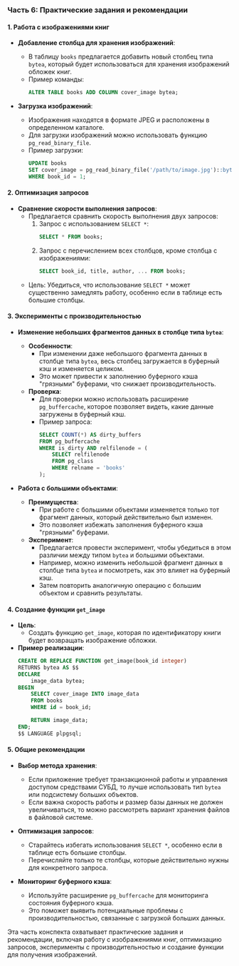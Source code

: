 ### Часть 6: Практические задания и рекомендации

#### 1. Работа с изображениями книг
- **Добавление столбца для хранения изображений**:
  - В таблицу `books` предлагается добавить новый столбец типа `bytea`, который будет использоваться для хранения изображений обложек книг.
  - Пример команды:
    ```sql
    ALTER TABLE books ADD COLUMN cover_image bytea;
    ```

- **Загрузка изображений**:
  - Изображения находятся в формате JPEG и расположены в определенном каталоге.
  - Для загрузки изображений можно использовать функцию `pg_read_binary_file`.
  - Пример загрузки:
    ```sql
    UPDATE books
    SET cover_image = pg_read_binary_file('/path/to/image.jpg')::bytea
    WHERE book_id = 1;
    ```

#### 2. Оптимизация запросов
- **Сравнение скорости выполнения запросов**:
  - Предлагается сравнить скорость выполнения двух запросов:
    1. Запрос с использованием `SELECT *`:
       ```sql
       SELECT * FROM books;
       ```
    2. Запрос с перечислением всех столбцов, кроме столбца с изображениями:
       ```sql
       SELECT book_id, title, author, ... FROM books;
       ```
  - Цель: Убедиться, что использование `SELECT *` может существенно замедлять работу, особенно если в таблице есть большие столбцы.

#### 3. Эксперименты с производительностью
- **Изменение небольших фрагментов данных в столбце типа `bytea`**:
  - **Особенности**:
    - При изменении даже небольшого фрагмента данных в столбце типа `bytea`, весь столбец загружается в буферный кэш и изменяется целиком.
    - Это может привести к заполнению буферного кэша "грязными" буферами, что снижает производительность.
  - **Проверка**:
    - Для проверки можно использовать расширение `pg_buffercache`, которое позволяет видеть, какие данные загружены в буферный кэш.
    - Пример запроса:
      ```sql
      SELECT COUNT(*) AS dirty_buffers
      FROM pg_buffercache
      WHERE is_dirty AND relfilenode = (
          SELECT relfilenode
          FROM pg_class
          WHERE relname = 'books'
      );
      ```

- **Работа с большими объектами**:
  - **Преимущества**:
    - При работе с большими объектами изменяется только тот фрагмент данных, который действительно был изменен.
    - Это позволяет избежать заполнения буферного кэша "грязными" буферами.
  - **Эксперимент**:
    - Предлагается провести эксперимент, чтобы убедиться в этом различии между типом `bytea` и большими объектами.
    - Например, можно изменить небольшой фрагмент данных в столбце типа `bytea` и посмотреть, как это влияет на буферный кэш.
    - Затем повторить аналогичную операцию с большим объектом и сравнить результаты.

#### 4. Создание функции `get_image`
- **Цель**:
  - Создать функцию `get_image`, которая по идентификатору книги будет возвращать изображение обложки.
- **Пример реализации**:
  ```sql
  CREATE OR REPLACE FUNCTION get_image(book_id integer)
  RETURNS bytea AS $$
  DECLARE
      image_data bytea;
  BEGIN
      SELECT cover_image INTO image_data
      FROM books
      WHERE id = book_id;

      RETURN image_data;
  END;
  $$ LANGUAGE plpgsql;
  ```

#### 5. Общие рекомендации
- **Выбор метода хранения**:
  - Если приложение требует транзакционной работы и управления доступом средствами СУБД, то лучше использовать тип `bytea` или подсистему больших объектов.
  - Если важна скорость работы и размер базы данных не должен увеличиваться, то можно рассмотреть вариант хранения файлов в файловой системе.

- **Оптимизация запросов**:
  - Старайтесь избегать использования `SELECT *`, особенно если в таблице есть большие столбцы.
  - Перечисляйте только те столбцы, которые действительно нужны для конкретного запроса.

- **Мониторинг буферного кэша**:
  - Используйте расширение `pg_buffercache` для мониторинга состояния буферного кэша.
  - Это поможет выявить потенциальные проблемы с производительностью, связанные с загрузкой больших данных.

Эта часть конспекта охватывает практические задания и рекомендации, включая работу с изображениями книг, оптимизацию запросов, эксперименты с производительностью и создание функции для получения изображений.